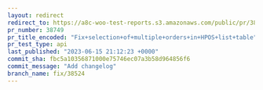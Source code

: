 ```yaml
---
layout: redirect
redirect_to: https://a8c-woo-test-reports.s3.amazonaws.com/public/pr/38749/api/index.html
pr_number: 38749
pr_title_encoded: "Fix+selection+of+multiple+orders+in+HPOS+list+table"
pr_test_type: api
last_published: "2023-06-15 21:12:23 +0000"
commit_sha: fbc5a10356871000e75746ec07a3b58d964856f6
commit_message: "Add changelog"
branch_name: fix/38524
---
```

